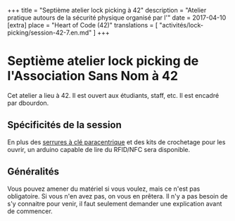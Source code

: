 +++
title = "Septième atelier lock picking à 42"
description = "Atelier pratique autours de la sécurité physique organisé par l'"
date = 2017-04-10
[extra]
place = "Heart of Code (42)"
translations = [
    "activités/lock-picking/session-42-7.en.md"
]
+++

# Septième atelier lock picking de l'Association Sans Nom à 42

Cet atelier a lieu à 42. Il est ouvert aux étudiants, staff, etc.
Il est encadré par dbourdon.

## Spécificités de la session

En plus des [serrures à clé
paracentrique](@/documentation/lock_picking/paracentrique/index.fr.md) et des kits
de crochetage pour les ouvrir, un arduino capable de lire du RFID/NFC sera
disponible.

## Généralités

Vous pouvez amener du matériel si vous voulez, mais ce n'est pas obligatoire.
Si vous n'en avez pas, on vous en prêtera.
Il n'y a pas besoin de s'y connaitre pour venir, il faut seulement demander une
explication avant de commencer.
